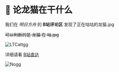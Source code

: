 # 📢 论龙猫在干什么

我们在 *明日方舟* 的 **B站评论区** 发现了正在咕咕的龙猫.jpg

~~可以判断的是 龙猫 在 咕.jpg~~

![LTCattgg](https://pic.imgdb.cn/item/67502c41d0e0a243d4dd6053.png)

详细请看 [B站直达](https://www.bilibili.com/opus/1007025206508650529?spm_id_from=333.999.0.0)

![Nogg](https://pic.imgdb.cn/item/67502c7ed0e0a243d4dd60c7.png)